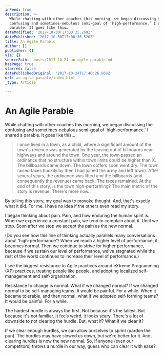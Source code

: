```yaml
---
inFeed: true
description: >-
  While chatting with other coaches this morning, we began discussing the
  confusing and sometimes-nebulous semi-goal of ‘high-performance.’ I shared a
  parable. It goes like this…
dateModified: '2017-10-30T17:00:35.260Z'
datePublished: '2017-10-30T17:00:36.520Z'
title: An Agile Parable
author: []
publisher: {}
via: {}
sourcePath: _posts/2017-10-24-an-agile-parable.md
hasPage: true
starred: false
datePublishedOriginal: '2017-10-24T17:40:26.860Z'
url: an-agile-parable/index.html
_type: Article

---
```

# An Agile Parable

While chatting with other coaches this morning, we began discussing the confusing and sometimes-nebulous semi-goal of 'high-performance.' I shared a parable. It goes like this...

> I once lived in a town, as a child, where a significant amount of the town's revenue was generated by the leasing out of billboards near highways and around the town. One year, the town passed an ordinance that no structure within town limits could be higher than X. The billboards came down. The town coffers soon went dry. The town raised taxes (luckily by then I had joined the army and left town). After several years, the ordinance was lifted and the billboards (and consequently the revenue) came back. The taxes remained.
> At the end of this story, is the town high-performing? The main metric of the story is revenue. There's more now.

By telling this story, my goal was to provoke thought. And, that's exactly what it did. For me. I have no idea if the others even read my story.

I began thinking about pain. Pain, and how enduring the human spirit is. When we experience a constant pain, we tend to complain about it. Until we stop. Soon after we stop we accept the pain as the new normal.

(Do you see how this line of thinking actually parallels many conversations about 'high-performance'? When we reach a higher level of performance, it becomes normal. Then we continue to strive for higher performance, because if we sustain our level of performance, we've stagnated while the rest of the world continues to increase their level of performance.)

I see the biggest resistance to Agile practices around eXtreme Programming (XP) practices, treating people like people, and adopting localized self-management and self-organization.

Resistance to change is normal. What if we changed normal? If we changed normal to be self-managing teams. It would be painful. For a while. When it became tolerable, and then normal, what if we adopted self-forming teams? It would be painful. For a while.

The hardest hurdle is always the first. Not because it's the tallest. But because it's not familiar. It feels weird. It looks scary. There's a lot of downside to not clearing the hurdle. But, what if? What if we clear it?

If we clear enough hurdles, we can allow ourselves to sprint (pardon the pun). The hurdles may have slowed us down, but we're better for it. And, clearing hurdles is now the new normal. So, if anyone (even our competitors) throws a hurdle in our way, guess who can clear it with ease?